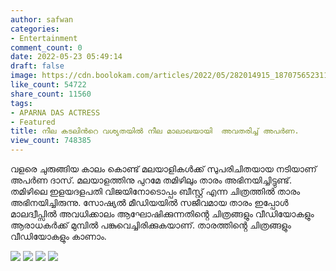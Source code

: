 ```yaml
---
author: safwan
categories:
- Entertainment
comment_count: 0
date: 2022-05-23 05:49:14
draft: false
image: https://cdn.boolokam.com/articles/2022/05/282014915_1870756523116626_3926521704933550783_n.jpg
like_count: 54722
share_count: 11560
tags:
- APARNA DAS ACTRESS
- Featured
title: നീല കടലിൻറെ വശ്യതയിൽ നീല മാലാഖയായി  അവതരിച്ച് അപർണ.
view_count: 748385
---
```


വളരെ ചുരുങ്ങിയ കാലം കൊണ്ട് മലയാളികൾക്ക് സുപരിചിതയായ നടിയാണ് അപർണ ദാസ്. മലയാളത്തിനു പുറമേ തമിഴിലും താരം അഭിനയിച്ചിട്ടുണ്ട്. തമിഴിലെ ഇളയദളപതി വിജയിനോടൊപ്പം ബീസ്റ്റ് എന്ന ചിത്രത്തിൽ താരം അഭിനയിച്ചിരുന്നു. സോഷ്യൽ മീഡിയയിൽ സജീവമായ താരം ഇപ്പോൾ മാലദ്വീപ്സിൽ അവധിക്കാലം ആഘോഷിക്കുന്നതിൻ്റെ ചിത്രങ്ങളും വീഡിയോകളും ആരാധകർക്ക് മുമ്പിൽ പങ്കുവെച്ചിരിക്കുകയാണ്. താരത്തിൻ്റെ ചിത്രങ്ങളും വീഡിയോകളും കാണാം.

![](https://cdn.boolokam.com/articles/2022/05/282014915_1870756523116626_3926521704933550783_n.jpg) ![](https://cdn.boolokam.com/articles/2022/05/282351742_1052260888706168_3914254461888466719_n-1-819x1024.jpg) ![](https://cdn.boolokam.com/articles/2022/05/282568070_149711347623941_8378916023759037230_n.jpg) ![](https://cdn.boolokam.com/articles/2022/05/281938334_400783381919808_4587700436093705337_n.jpg)